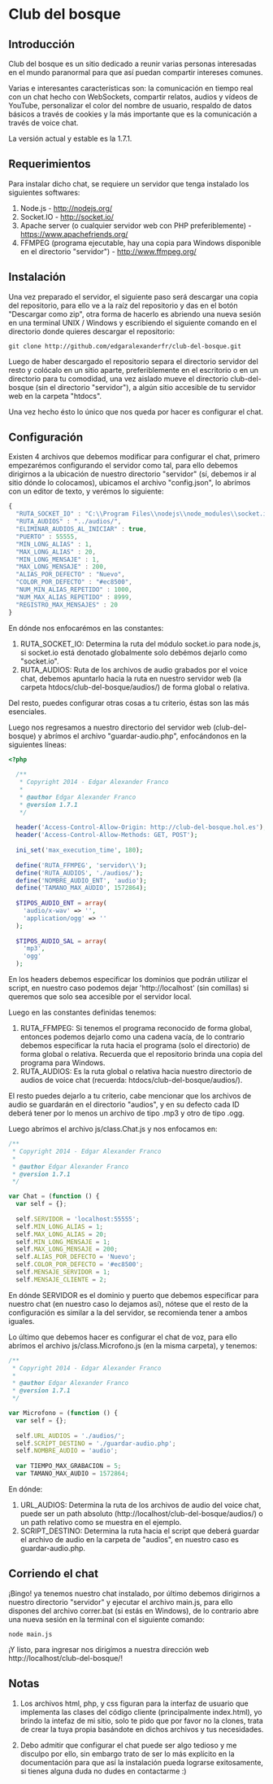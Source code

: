 Club del bosque
===============

Introducción
------------

Club del bosque es un sitio dedicado a reunir varias personas interesadas en el mundo paranormal para que así puedan compartir intereses comunes.

Varias e interesantes características son: la comunicación en tiempo real con un chat hecho con WebSockets, compartir relatos, audios y vídeos de YouTube, personalizar el color del nombre de usuario, respaldo de datos básicos a través de cookies y la más importante que es la comunicación a través de voice chat.

La versión actual y estable es la 1.7.1.

Requerimientos
--------------

Para instalar dicho chat, se requiere un servidor que tenga instalado los siguientes softwares:

1. Node.js - http://nodejs.org/
2. Socket.IO - http://socket.io/
3. Apache server (o cualquier servidor web con PHP preferiblemente) - https://www.apachefriends.org/
4. FFMPEG (programa ejecutable, hay una copia para Windows disponible en el directorio "servidor") - http://www.ffmpeg.org/

Instalación
-----------

Una vez preparado el servidor, el siguiente paso será descargar una copia del repositorio, para ello ve a la raíz del repositorio y das en el botón "Descargar como zip", otra forma de hacerlo es abriendo una nueva sesión en una terminal UNIX / Windows y escribiendo el siguiente comando en el directorio donde quieres descargar el repositorio:

```
git clone http://github.com/edgaralexanderfr/club-del-bosque.git
```

Luego de haber descargado el repositorio separa el directorio servidor del resto y colócalo en un sitio aparte, preferiblemente en el escritorio o en un directorio para tu comodidad, una vez aislado mueve el directorio club-del-bosque (sin el directorio "servidor"), a algún sitio accesible de tu servidor web en la carpeta "htdocs".

Una vez hecho ésto lo único que nos queda por hacer es configurar el chat.

Configuración
-------------

Existen 4 archivos que debemos modificar para configurar el chat, primero empezarémos configurando el servidor como tal, para ello debemos dirigirnos a la ubicación de nuestro directorio "servidor" (sí, debemos ir al sitio dónde lo colocamos), ubicamos el archivo "config.json", lo abrímos con un editor de texto, y verémos lo siguiente:

```javascript
{
  "RUTA_SOCKET_IO" : "C:\\Program Files\\nodejs\\node_modules\\socket.io", 
  "RUTA_AUDIOS" : "../audios/", 
  "ELIMINAR_AUDIOS_AL_INICIAR" : true, 
  "PUERTO" : 55555, 
  "MIN_LONG_ALIAS" : 1, 
  "MAX_LONG_ALIAS" : 20, 
  "MIN_LONG_MENSAJE" : 1, 
  "MAX_LONG_MENSAJE" : 200, 
  "ALIAS_POR_DEFECTO" : "Nuevo", 
  "COLOR_POR_DEFECTO" : "#ec8500", 
  "NUM_MIN_ALIAS_REPETIDO" : 1000, 
  "NUM_MAX_ALIAS_REPETIDO" : 8999, 
  "REGISTRO_MAX_MENSAJES" : 20
}
```

En dónde nos enfocarémos en las constantes:

1. RUTA_SOCKET_IO: Determina la ruta del módulo socket.io para node.js, si socket.io está denotado globalmente solo debémos dejarlo como "socket.io".
2. RUTA_AUDIOS: Ruta de los archivos de audio grabados por el voice chat, debemos apuntarlo hacia la ruta en nuestro servidor web (la carpeta htdocs/club-del-bosque/audios/) de forma global o relativa.

Del resto, puedes configurar otras cosas a tu criterio, éstas son las más esenciales.

Luego nos regresamos a nuestro directorio del servidor web (club-del-bosque) y abrímos el archivo "guardar-audio.php", enfocándonos en la siguientes líneas:

```php
<?php
  
  /**
   * Copyright 2014 - Edgar Alexander Franco
   *
   * @author Edgar Alexander Franco
   * @version 1.7.1
   */
  
  header('Access-Control-Allow-Origin: http://club-del-bosque.hol.es');
  header('Access-Control-Allow-Methods: GET, POST');
  
  ini_set('max_execution_time', 180);
  
  define('RUTA_FFMPEG', 'servidor\\');
  define('RUTA_AUDIOS', './audios/');
  define('NOMBRE_AUDIO_ENT', 'audio');
  define('TAMANO_MAX_AUDIO', 1572864);
  
  $TIPOS_AUDIO_ENT = array(
    'audio/x-wav' => '', 
    'application/ogg' => ''
  );
  
  $TIPOS_AUDIO_SAL = array(
    'mp3', 
    'ogg'
  );
```

En los headers debemos especificar los dominios que podrán utilizar el script, en nuestro caso podemos dejar 'http://localhost' (sin comillas) si queremos que solo sea accesible por el servidor local.

Luego en las constantes definidas tenemos:

1. RUTA_FFMPEG: Si tenemos el programa reconocido de forma global, entonces podemos dejarlo como una cadena vacía, de lo contrario debemos especificar la ruta hacia el programa (solo el directorio) de forma global o relativa. Recuerda que el repositorio brinda una copia del programa para Windows.
2. RUTA_AUDIOS: Es la ruta global o relativa hacia nuestro directorio de audios de voice chat (recuerda: htdocs/club-del-bosque/audios/).

El resto puedes dejarlo a tu criterio, cabe mencionar que los archivos de audio se guardarán en el directorio "audios", y en su defecto cada ID deberá tener por lo menos un archivo de tipo .mp3 y otro de tipo .ogg.

Luego abrímos el archivo js/class.Chat.js y nos enfocamos en:

```javascript
/**
 * Copyright 2014 - Edgar Alexander Franco
 *
 * @author Edgar Alexander Franco
 * @version 1.7.1
 */

var Chat = (function () {
  var self = {};
  
  self.SERVIDOR = 'localhost:55555';
  self.MIN_LONG_ALIAS = 1;
  self.MAX_LONG_ALIAS = 20;
  self.MIN_LONG_MENSAJE = 1;
  self.MAX_LONG_MENSAJE = 200;
  self.ALIAS_POR_DEFECTO = 'Nuevo';
  self.COLOR_POR_DEFECTO = '#ec8500';
  self.MENSAJE_SERVIDOR = 1;
  self.MENSAJE_CLIENTE = 2;
```

En dónde SERVIDOR es el dominio y puerto que debemos especificar para nuestro chat (en nuestro caso lo dejamos así), nótese que el resto de la configuración es similar a la del servidor, se recomienda tener a ambos iguales.

Lo último que debemos hacer es configurar el chat de voz, para ello abrímos el archivo js/class.Microfono.js (en la misma carpeta), y tenemos:

```javascript
/**
 * Copyright 2014 - Edgar Alexander Franco
 *
 * @author Edgar Alexander Franco
 * @version 1.7.1
 */

var Microfono = (function () {
  var self = {};
  
  self.URL_AUDIOS = './audios/';
  self.SCRIPT_DESTINO = './guardar-audio.php';
  self.NOMBRE_AUDIO = 'audio';
  
  var TIEMPO_MAX_GRABACION = 5;
  var TAMANO_MAX_AUDIO = 1572864;
```

En dónde:

1. URL_AUDIOS: Determina la ruta de los archivos de audio del voice chat, puede ser un path absoluto (http://localhost/club-del-bosque/audios/) o un path relativo como se muestra en el ejemplo.
2. SCRIPT_DESTINO: Determina la ruta hacia el script que deberá guardar el archivo de audio en la carpeta de "audios", en nuestro caso es guardar-audio.php.

Corriendo el chat
-----------------

¡Bingo! ya tenemos nuestro chat instalado, por último debemos dirigirnos a nuestro directorio "servidor" y ejecutar el archivo main.js, para ello dispones del archivo correr.bat (si estás en Windows), de lo contrario abre una nueva sesión en la terminal con el siguiente comando:

```
node main.js
```

¡Y listo, para ingresar nos dirigímos a nuestra dirección web http://localhost/club-del-bosque/!

Notas
-----

1. Los archivos html, php, y css figuran para la interfaz de usuario que implementa las clases del código cliente (principalmente index.html), yo brindo la intefaz de mi sitio, solo te pido que por favor no la clones, trata de crear la tuya propia basándote en dichos archivos y tus necesidades.

2. Debo admitir que configurar el chat puede ser algo tedioso y me disculpo por ello, sin embargo trato de ser lo más explícito en la documentación para que así la instalación pueda lograrse exitosamente, si tienes alguna duda no dudes en contactarme :)
